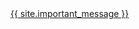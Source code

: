   <div id="push"></div>
<a href="{{ site.baseurl }}/docs/contact.html">{{ site.important_message }}</a>
</div>
